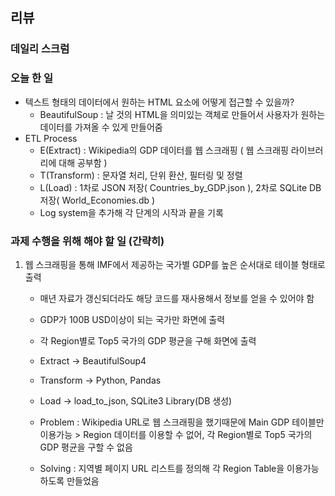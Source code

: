 ## 리뷰

### 데일리 스크럼

### 오늘 한 일
  - 텍스트 형태의 데이터에서 원하는 HTML 요소에 어떻게 접근할 수 있을까?
    - BeautifulSoup : 날 것의 HTML을 의미있는 객체로 만들어서 사용자가 원하는 데이터를 가져올 수 있게 만들어줌
  - ETL Process
    - E(Extract) : Wikipedia의 GDP 데이터를 웹 스크래핑 ( 웹 스크래핑 라이브러리에 대해 공부함 )
    - T(Transform) : 문자열 처리, 단위 환산, 필터링 및 정렬
    - L(Load) : 1차로 JSON 저장( Countries_by_GDP.json ), 2차로 SQLite DB 저장( World_Economies.db )
    - Log system을 추가해 각 단계의 시작과 끝을 기록


### 과제 수행을 위해 해야 할 일 (간략히)
  1. 웹 스크래핑을 통해 IMF에서 제공하는 국가별 GDP를 높은 순서대로 테이블 형태로 출력
     - 매년 자료가 갱신되더라도 해당 코드를 재사용해서 정보를 얻을 수 있어야 함
     - GDP가 100B USD이상이 되는 국가만 화면에 출력
     - 각 Region별로 Top5 국가의 GDP 평균을 구해 화면에 출력
       
     - Extract -> BeautifulSoup4 
     - Transform -> Python, Pandas
     - Load -> load_to_json, SQLite3 Library(DB 생성)
    
     - Problem : Wikipedia URL로 웹 스크래핑을 했기때문에 Main GDP 테이블만 이용가능 > Region 데이터를 이용할 수 없어, 각 Region별로 Top5 국가의 GDP 평균을 구할 수 없음
     - Solving : 지역별 페이지 URL 리스트를 정의해 각 Region Table을 이용가능하도록 만들었음


